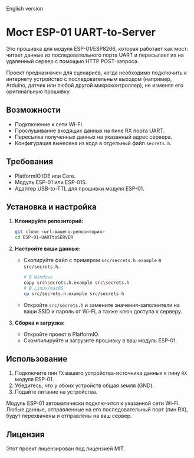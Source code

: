 English version

# Мост ESP-01 UART-to-Server

Это прошивка для модуля ESP-01/ESP8266, которая работает как мост: читает данные из последовательного порта UART и пересылает их на удаленный сервер с помощью HTTP POST-запроса.

Проект предназначен для сценариев, когда необходимо подключить к интернету устройство с последовательным выходом (например, Arduino, датчик или любой другой микроконтроллер), не изменяя его оригинальную прошивку.

## Возможности

- Подключение к сети Wi-Fi.
- Прослушивание входящих данных на пине RX порта UART.
- Пересылка полученных данных на указанный адрес сервера.
- Конфигурация вынесена из кода в отдельный файл `secrets.h`.

## Требования

- PlatformIO IDE или Core.
- Модуль ESP-01 или ESP-01S.
- Адаптер USB-to-TTL для прошивки модуля ESP-01.

## Установка и настройка

1.  **Клонируйте репозиторий:**
    ```bash
    git clone <url-вашего-репозитория>
    cd ESP-01-UARTtoSERVER
    ```

2.  **Настройте ваши данные:**
    -   Скопируйте файл с примером `src/secrets.h.example` в `src/secrets.h`.
        ```bash
        # В Windows
        copy src\secrets.h.example src\secrets.h
        # В Linux/macOS
        cp src/secrets.h.example src/secrets.h
        ```
    -   Откройте `src/secrets.h` и замените значения-заполнители на ваши SSID и пароль от Wi-Fi, а также ключ доступа к серверу.

3.  **Сборка и загрузка:**
    -   Откройте проект в PlatformIO.
    -   Скомпилируйте и загрузите прошивку в ваш модуль ESP-01.

## Использование

1.  Подключите пин `TX` вашего устройства-источника данных к пину `RX` модуля ESP-01.
2.  Убедитесь, что у обоих устройств общая земля (GND).
3.  Подайте питание на устройства.

Модуль ESP-01 автоматически подключится к указанной сети Wi-Fi. Любые данные, отправленные на его последовательный порт (пин RX), будут перехвачены и отправлены на ваш сервер.

## Лицензия

Этот проект лицензирован под лицензией MIT.